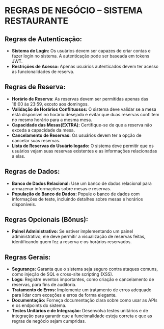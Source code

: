 # REGRAS DE NEGÓCIO – SISTEMA RESTAURANTE

## Regras de Autenticação:
- **Sistema de Login:** Os usuários devem ser capazes de criar contas e fazer login no sistema. A autenticação pode ser baseada em tokens JWT.
- **Restrições de Acesso:** Apenas usuários autenticados devem ter acesso às funcionalidades de reserva.

## Regras de Reserva:
- **Horário de Reserva:** As reservas devem ser permitidas apenas das 18:00 às 23:59, exceto aos domingos.
- **Validação de Horários Conflituosos:** O sistema deve validar se a mesa está disponível no horário desejado e evitar que duas reservas conflitem no mesmo horário para a mesma mesa.
- **Capacidade das Mesas(EXTRA):** Certifique-se de que a reserva não exceda a capacidade da mesa.
- **Cancelamento de Reservas:** Os usuários devem ter a opção de cancelar suas reservas.
- **Lista de Reservas do Usuário logado:** O sistema deve permitir que os usuários vejam suas reservas existentes e as informações relacionadas a elas.

## Regras de Dados:
- **Banco de Dados Relacional:** Use um banco de dados relacional para armazenar informações sobre mesas e reservas.
- **População do Banco de Dados:** Popule o banco de dados com informações de teste, incluindo detalhes sobre mesas e horários disponíveis.

## Regras Opcionais (Bônus):
- **Painel Administrativo:** Se estiver implementando um painel administrativo, ele deve permitir a visualização de reservas feitas, identificando quem fez a reserva e os horários reservados.

## Regras Gerais:
- **Segurança:** Garanta que o sistema seja seguro contra ataques comuns, como injeção de SQL e cross-site scripting (XSS).
- **Logs:** Registre eventos importantes, como criação e cancelamento de reservas, para fins de auditoria.
- **Tratamento de Erros:** Implemente um tratamento de erros adequado para lidar com exceções e erros de forma elegante.
- **Documentação:** Forneça documentação clara sobre como usar as APIs e os endpoints do sistema.
- **Testes Unitários e de Integração:** Desenvolva testes unitários e de integração para garantir que a funcionalidade esteja correta e que as regras de negócio sejam cumpridas.

